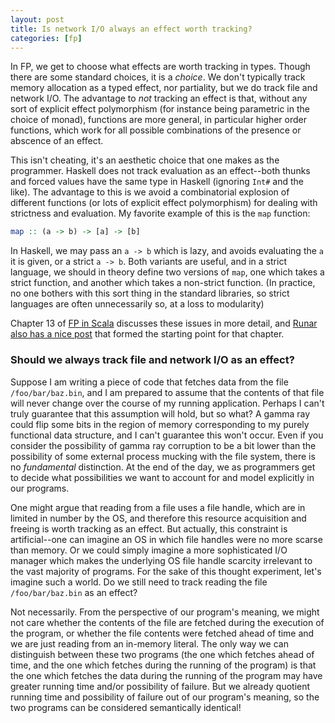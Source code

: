 ```yaml
---
layout: post
title: Is network I/O always an effect worth tracking?
categories: [fp]
---
```


In FP, we get to choose what effects are worth tracking in types. Though there are some standard choices, it is a _choice_. We don't typically track memory allocation as a typed effect, nor partiality, but we do track file and network I/O. The advantage to _not_ tracking an effect is that, without any sort of explicit effect polymorphism (for instance being parametric in the choice of monad), functions are more general, in particular higher order functions, which work for all possible combinations of the presence or abscence of an effect.

This isn't cheating, it's an aesthetic choice that one makes as the programmer. Haskell does not track evaluation as an effect--both thunks and forced values have the same type in Haskell (ignoring `Int#` and the like). The advantage to this is we avoid a combinatorial explosion of different functions (or lots of explicit effect polymorphism) for dealing with strictness and evaluation. My favorite example of this is the `map` function:

~~~ Haskell
map :: (a -> b) -> [a] -> [b]
~~~

In Haskell, we may pass an `a -> b` which is lazy, and avoids evaluating the `a` it is given, or a strict `a -> b`. Both variants are useful, and in a strict language, we should in theory define two versions of `map`, one which takes a strict function, and another which takes a non-strict function. (In practice, no one bothers with this sort thing in the standard libraries, so strict languages are often unnecessarily so, at a loss to modularity)

Chapter 13 of [FP in Scala](manning.com/bjarnason) discusses these issues in more detail, and [Runar also has a nice post](http://blog.higher-order.com/blog/2012/09/13/what-purity-is-and-isnt/) that formed the starting point for that chapter.

### Should we always track file and network I/O as an effect? ###

Suppose I am writing a piece of code that fetches data from the file `/foo/bar/baz.bin`, and I am prepared to assume that the contents of that file will never change over the course of my running application. Perhaps I can't truly guarantee that this assumption will hold, but so what? A gamma ray could flip some bits in the region of memory corresponding to my purely functional data structure, and I can't guarantee this won't occur. Even if you consider the possibility of gamma ray corruption to be a bit lower than the possibility of some external process mucking with the file system, there is no _fundamental_ distinction. At the end of the day, we as programmers get to decide what possibilities we want to account for and model explicitly in our programs.

One might argue that reading from a file uses a file handle, which are in limited in number by the OS, and therefore this resource acquisition and freeing is worth tracking as an effect. But actually, this constraint is artificial--one can imagine an OS in which file handles were no more scarse than memory. Or we could simply imagine a more sophisticated I/O manager which makes the underlying OS file handle scarcity irrelevant to the vast majority of programs. For the sake of this thought experiment, let's imagine such a world. Do we still need to track reading the file `/foo/bar/baz.bin` as an effect?

Not necessarily. From the perspective of our program's meaning, we might not care whether the contents of the file are fetched during the execution of the program, or whether the file contents were fetched ahead of time and we are just reading from an in-memory literal. The only way we can distinguish between these two programs (the one which fetches ahead of time, and the one which fetches during the running of the program) is that the one which fetches the data during the running of the program may have greater running time and/or possibility of failure. But we already quotient running time and possibility of failure out of our program's meaning, so the two programs can be considered semantically identical!

